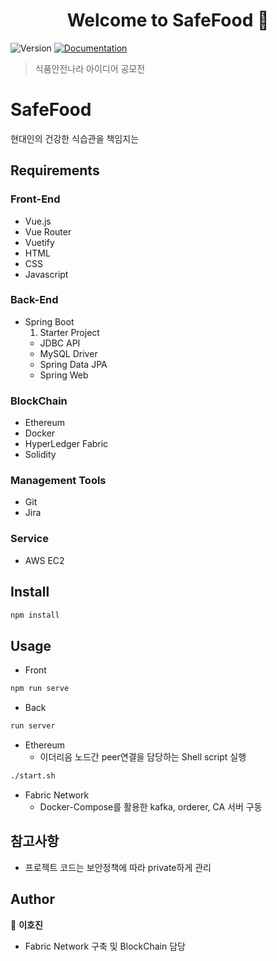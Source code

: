 <h1 align="center">Welcome to SafeFood 👋</h1>
<p>
  <img alt="Version" src="https://img.shields.io/badge/version-0.2.0-blue.svg?cacheSeconds=2592000" />
  <a href="https://github.com/hoji2/BlockChain_README" target="_blank">
    <img alt="Documentation" src="https://img.shields.io/badge/documentation-yes-brightgreen.svg" />
  </a>
</p>

> 식품안전나라 아이디어 공모전

# SafeFood

현대인의 건강한 식습관을 책임지는 

## Requirements

### Front-End
- Vue.js
- Vue Router
- Vuetify
- HTML
- CSS
- Javascript

### Back-End
- Spring Boot
  1) Starter Project
    - JDBC API
    - MySQL Driver
    - Spring Data JPA
    - Spring Web

### BlockChain
- Ethereum
- Docker
- HyperLedger Fabric
- Solidity

### Management Tools
- Git
- Jira 

### Service
- AWS EC2

## Install

```sh
npm install
```

## Usage

- Front
```sh
npm run serve
```
- Back
```sh
run server
```

- Ethereum
  - 이더리음 노드간 peer연결을 담당하는 Shell script 실행
```sh
./start.sh
```

- Fabric Network
  - Docker-Compose를 활용한 kafka, orderer, CA 서버 구동

## 참고사항

- 프로젝트 코드는 보안정책에 따라 private하게 관리

## Author

👤 **이호진**
* Fabric Network 구축 및 BlockChain 담당


